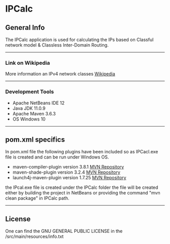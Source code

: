 # IPCalc

## General Info

The IPCalc application is used for calculating the IPs based on Classful network model & Classless Inter-Domain Routing.

***
### Link on Wikipedia 

More information an IPv4 network classes
[Wikipedia](https://en.wikipedia.org/wiki/Classful_network)

***
### Development Tools 

*	Apache NetBeans IDE 12
*	Java JDK 11.0.9
*	Apache Maven 3.6.3
*	OS Windows 10

***
## pom.xml specifics

In pom.xml file the following plugins have been included so as IPCacl.exe file is created and can be run under Windows OS.
*	maven-compiler-plugin  version 3.8.1 [MVN Repository](https://mvnrepository.com/artifact/org.apache.maven.plugins/maven-compiler-plugin)
*	maven-shade-plugin version 3.2.4 [MVN Repository](https://mvnrepository.com/artifact/org.apache.maven.plugins/maven-shade-plugin)
*	launch4j-maven-plugin version 1.7.25 [MVN Repository](https://mvnrepository.com/artifact/com.akathist.maven.plugins.launch4j/launch4j-maven-plugin)

the IPcal.exe file is created under the IPCalc folder
the file will be created either by building the project in NetBeans or providing the command "mvn clean package" in IPCalc path.

***
## License 
One can find the GNU GENERAL PUBLIC LICENSE in the /src/main/resources/info.txt





